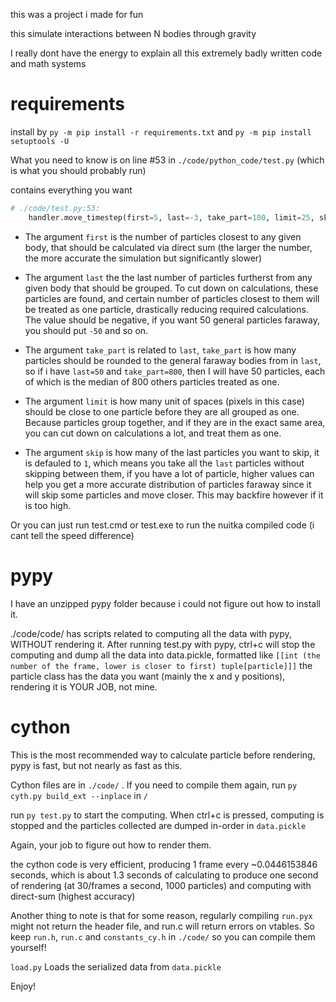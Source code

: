 this was a project i made for fun

this simulate interactions between N bodies through gravity

I really dont have the energy to explain all this extremely badly written code and math systems


# requirements
install by `py -m pip install -r requirements.txt` and `py -m pip install setuptools -U`

What you need to know is on line #53 in `./code/python_code/test.py` (which is what you should probably run)

contains everything you want

```py
# ./code/test.py:53:
    handler.move_timestep(first=5, last=-3, take_part=100, limit=25, skip=10, direction_func=np.median)
```

* The argument `first` is the number of particles closest to any given body, that should be calculated via direct sum (the larger the number, the more accurate the simulation but significantly slower)

* The argument `last` the the last number of particles furtherst from any given body that should be grouped. To cut down on calculations, these particles are found, and certain number of particles closest to them will be treated as one particle, drastically reducing required calculations. The value should be negative, if you want 50 general particles faraway, you should put `-50` and so on.

* The argument `take_part` is related to `last`, `take_part` is how many particles should be rounded to the general faraway bodies from in `last`, so if i have `last=50` and `take_part=800`, then I will have 50 particles, each of which is the median of 800 others particles treated as one.

* The argument `limit` is how many unit of spaces (pixels in this case) should be close to one particle before they are all grouped as one. Because particles group together, and if they are in the exact same area, you can cut down on calculations a lot, and treat them as one.

* The argument `skip` is how many of the last particles you want to skip, it is defauled to `1`, which means you take all the `last` particles without skipping between them, if you have a lot of particle, higher values can help you get a more accurate distribution of particles faraway since it will skip some particles and move closer. This may backfire however if it is too high.

Or you can just run test.cmd or test.exe to run the nuitka compiled code (i cant tell the speed difference)
# pypy

I have an unzipped pypy folder because i could not figure out how to install it.

./code/code/ has scripts related to computing all the data with pypy, WITHOUT rendering it. After running test.py with pypy, ctrl+c will stop the computing and dump all the data into data.pickle, formatted like `[[int (the number of the frame, lower is closer to first) tuple[particle]]]` the particle class has the data you want (mainly the x and y positions), rendering it is YOUR JOB, not mine.

# cython

This is the most recommended way to calculate particle before rendering, pypy is fast, but not nearly as fast as this.

Cython files are in `./code/` . If you need to compile them again, run `py cyth.py build_ext --inplace` in `/`

run `py test.py` to start the computing. When ctrl+c is pressed, computing is stopped and the particles collected are dumped in-order in `data.pickle`

Again, your job to figure out how to render them.

the cython code is very efficient, producing 1 frame every ~0.0446153846 seconds, which is about 1.3 seconds of calculating to produce one second of rendering (at 30/frames a second, 1000 particles) and computing with direct-sum (highest accuracy)

Another thing to note is that for some reason, regularly compiling `run.pyx` might not return the header file, and run.c will return errors on vtables. So keep `run.h`, `run.c` and `constants_cy.h` in `./code/` so you can compile them yourself!

`load.py` Loads the serialized data from `data.pickle`

Enjoy!
